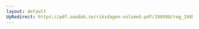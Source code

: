 ```yaml
---
layout: default
UpRedirect: https://pdf.swedeb.se/riksdagen-volumeG-pdf/198990/reg_198990__reg_05/reg_198990__reg_05_0031.pdf
---
```

